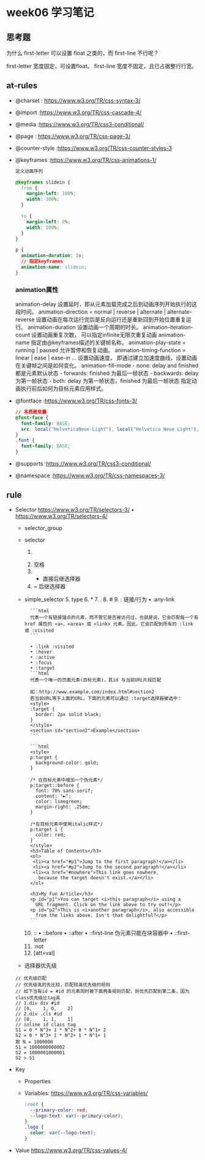 # week06 学习笔记

## 思考题
为什么 first-letter 可以设置 float 之类的，而 first-line 不行呢？

first-letter 宽度固定，可设置float。
first-line 宽度不固定，且已占据整行行宽。
 
## at-rules

- @charset : https://www.w3.org/TR/css-syntax-3/
- @import :https://www.w3.org/TR/css-cascade-4/
- @media :https://www.w3.org/TR/css3-conditional/


- @page : https://www.w3.org/TR/css-page-3/
- @counter-style :https://www.w3.org/TR/css-counter-styles-3
- @keyframes :https://www.w3.org/TR/css-animations-1/

    ```css
    定义动画序列
    
    @keyframes slidein {
      from {
        margin-left: 100%;
        width: 300%; 
      }
    
      to {
        margin-left: 0%;
        width: 100%;
      }
    }
    
    p {
      animation-duration: 3s;
      // 指定keyframes
      animation-name: slidein;
    }
    ```

    ### animation属性    
    animation-delay
    设置延时，即从元素加载完成之后到动画序列开始执行的这段时间。
    animation-direction = normal | reverse | alternate | alternate-reverse
    设置动画在每次运行完后是反向运行还是重新回到开始位置重复运行。
    animation-duration
    设置动画一个周期的时长。
    animation-iteration-count
    设置动画重复次数， 可以指定infinite无限次重复动画
    animation-name
    指定由@keyframes描述的关键帧名称。
    animation-play-state = running | paused
    允许暂停和恢复动画。
    animation-timing-function = linear | ease | ease-in ...
    设置动画速度， 即通过建立加速度曲线，设置动画在关键帧之间是如何变化。
    animation-fill-mode
        - none: delay and finished 都是元素默认状态
        - forwards: finished 为最后一帧状态
        - backwards: delay 为第一帧状态
        - both: delay 为第一帧状态，finished 为最后一帧状态
    指定动画执行前后如何为目标元素应用样式。

- @fontface :https://www.w3.org/TR/css-fonts-3/
    ```css
    // 本质是变量
    @font-face {
      font-family: BASE;
      src: local("HelveticaNeue-Light"), local("Helvetica Neue Light"),  local("PingFang SC"), local("Microsoft YaHei"), local(sans-serif);
    }
    .font {
      font-family: BASE;
    }
    ```
- @supports :https://www.w3.org/TR/css3-conditional/
- @namespace :https://www.w3.org/TR/css-namespaces-3/

## rule

- Selector https://www.w3.org/TR/selectors-3/ • https://www.w3.org/TR/selectors-4/
    - selector_group
    - selector
       1. >
       2. 空格
       3. + 直接后继选择器
       4. ~ 后继选择器
       
    - simple_selector
       5. type
       6. *
       7. . 
       8. # 
       9. : 
       链接/行为 
            • :any-link 
            
            ```html
            代表一个有链接锚点的元素，而不管它是否被访问过，也就是说，它会匹配每一个有 href 属性的 <a>、<area> 或 <link> 元素。因此，它会匹配到所有的 :link 或 :visited
            ```
            
            • :link :visited 
            • :hover
            • :active
            • :focus
            • :target
            ```html
            代表一个唯一的页面元素(目标元素)，其id 与当前URL片段匹配
    
            如：http://www.example.com/index.html#section2
            若当前URL等于上面的URL，下面的元素可以通过 :target选择器被选中：
            <style>
            :target {
              border: 2px solid black;
            }
            </style>
            <section id="section2">Example</section>
            ```
            
            ```html
            <style>
            p:target {
              background-color: gold;
            }
            
            /* 在目标元素中增加一个伪元素*/
            p:target::before {
              font: 70% sans-serif;
              content: "►";
              color: limegreen;
              margin-right: .25em;
            }
            
            /*在目标元素中使用italic样式*/
            p:target i {
              color: red;
            }
            </style>
            <h3>Table of Contents</h3>
            <ol>
             <li><a href="#p1">Jump to the first paragraph!</a></li>
             <li><a href="#p2">Jump to the second paragraph!</a></li>
             <li><a href="#nowhere">This link goes nowhere,
               because the target doesn't exist.</a></li>
            </ol>
            
            <h3>My Fun Article</h3>
            <p id="p1">You can target <i>this paragraph</i> using a
              URL fragment. Click on the link above to try out!</p>
            <p id="p2">This is <i>another paragraph</i>, also accessible
              from the links above. Isn't that delightful?</p>
            ```
       10. ::
        • ::before
        • ::after
        • ::first-line 伪元素只能在块容器中
        • ::first-letter
       11. :not
       12. [att=val]
       
    - 选择器优先级
    ```
    // 优先级匹配
    // 优先级高的先比较，匹配较高优先级的规则
    // 如下当有id = #id 的元素同时被下面两条规则匹配，则优先匹配到第二条，因为class优先级比tag高
    // 1.div div #id
    // [0,    1, 0,    2]
    // 2.div .cls #id
    // [0,    1, 1,    1]
    // inline id class tag
    S1 = 0 * N^3+ 1 * N^2+ 0 * N^1+ 2
    S2 = 0 * N^3+ 1 * N^2+ 1 * N^1+ 1
    取 N = 1000000
    S1 = 1000000000002
    S2 = 1000001000001
    S2 > S1
    ```
- Key
    - Properties
    - Variables: https://www.w3.org/TR/css-variables/
    
        ```css
        :root {
          --primary-color: red;
          --logo-text: var(--primary-color);
        }
        .logo {
          color: var(--logo-text);
        }
        ```
    
- Value https://www.w3.org/TR/css-values-4/
